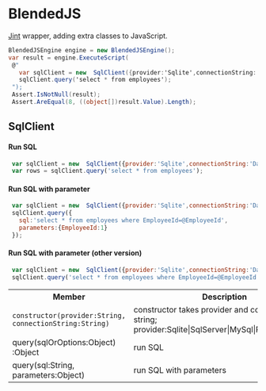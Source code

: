 # BlendedJS

[Jint](https://github.com/sebastienros/jint) wrapper, adding extra classes to JavaScript.

 ```cs
 BlendedJSEngine engine = new BlendedJSEngine();
 var result = engine.ExecuteScript(
  @"
    var sqlClient = new  SqlClient({provider:'Sqlite',connectionString:'Data Source = chinook.db;'});
    sqlClient.query('select * from employees');
  ");
  Assert.IsNotNull(result);
  Assert.AreEqual(8, ((object[])result.Value).Length);
```

                
 ## SqlClient
 #### Run SQL
 ```javascript
  var sqlClient = new  SqlClient({provider:'Sqlite',connectionString:'Data Source = chinook.db;'});
  var rows = sqlClient.query('select * from employees');
```

 #### Run SQL with parameter
 ```javascript
  var sqlClient = new  SqlClient({provider:'Sqlite',connectionString:'Data Source = chinook.db;'});
  sqlClient.query({
    sql:'select * from employees where EmployeeId=@EmployeeId', 
    parameters:{EmployeeId:1}
  });
```

 #### Run SQL with parameter (other version)
 ```javascript
  var sqlClient = new  SqlClient({provider:'Sqlite',connectionString:'Data Source = chinook.db;'});
  sqlClient.query('select * from employees where EmployeeId=@EmployeeId', {EmployeeId:1});
```

<table>
<tr>
<th>Member</th>
<th>Description</th>
</tr>
<tr>
 <td><code>constructor(provider:String, connectionString:String)</code></td>
 <td>constructor takes provider and connection string; provider:Sqlite|SqlServer|MySql|PostgreSQL/td>
</tr>
<tr>
 <td>query(sqlOrOptions:Object) :Object</td>
 <td>run SQL</td>
</tr>
<tr>
 <td>query(sql:String, parameters:Object)</td>
 <td>run SQL with parameters</td>
</tr>
</table>

